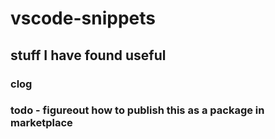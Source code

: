 # vscode-snippets

## stuff I have found useful

### clog



### todo - figureout how to publish this as a package in marketplace